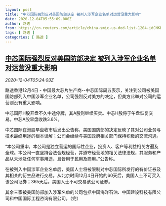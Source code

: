 ```yaml
---
layout: post
title: "中芯国际强烈反对美国防部决定 被列入涉军企业名单对运营没重大影响"
date: 2020-12-04T05:55:09.000Z
author: 路透
from: https://cn.reuters.com/article/china-smic-us-dod-list-1204-idCNKBS28E0J5
tags: [ 路透 ]
categories: [ 路透 ]
---
```

<!--1607061309000-->
[中芯国际强烈反对美国防部决定 被列入涉军企业名单对运营没重大影响](https://cn.reuters.com/article/china-smic-us-dod-list-1204-idCNKBS28E0J5)
------

<div>
<div><i>2020-12-04T05:24:03Z</i></div><p>路透香港12月4日 - 中国最大芯片生产商--中芯国际周五表示，关注到公司被美国国防部列入中国涉军企业名单，公司强烈反对美方的决定，但美方此举对公司的运营则没有重大影响。</p><p>中芯国际H股开盘不久中途停牌，其A股则继续买卖。中芯H股将于午盘恢复交易。中芯A股早盘收跌3.6%。</p><p>中芯国际在港股早盘收市后发出公告称，美国国防部的决定反映了其对公司业务与技术最终用途的根本误解；公司会继续与美国政府相关部门保持积极的交流沟通。</p><p>“本公司重申，本公司是独立营运的国际性企业，投资人、客户等利益相关方遍及全球。本公司一直坚持合法合规经营，并遵守经营地的相关法律法规，其服务和产品从未涉及任何军事用途，且皆用于民用及商用。”公告称。</p><p>在被列入中国涉军企业名单后，美国人士将被限制对中芯国际所发行的有价证券及其相关的衍生品进行交易，从北京时间12月4日开始的60天后，美国人士不可买入该公司证券；365天后，美国人士不可交易该公司证券。</p><p>其余三家被美国防部加入涉军名单的公司包括中国海洋石油、中国建设科技有限公司和中国国际工程咨询有限公司。（完）</p>
</div>
